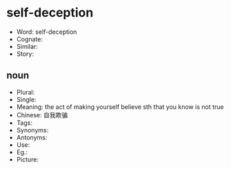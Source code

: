 # self-deception

- Word: self-deception
- Cognate: 
- Similar: 
- Story: 

## noun

- Plural: 
- Single: 
- Meaning: the act of making yourself believe sth that you know is not true
- Chinese: 自我欺骗
- Tags: 
- Synonyms: 
- Antonyms: 
- Use: 
- Eg.: 
- Picture: 

